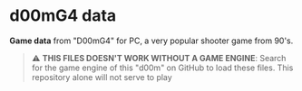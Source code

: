 # d00mG4 data

**Game data** from "D00mG4" for PC, a very popular shooter game from 90's.

> :warning: **THIS FILES DOESN'T WORK WITHOUT A GAME ENGINE**: Search for the game engine of this "d00m" on GitHub to load these files. This repository alone will not serve to play

